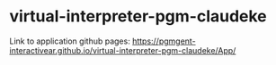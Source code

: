 # virtual-interpreter-pgm-claudeke

Link to application github pages: 
https://pgmgent-interactivear.github.io/virtual-interpreter-pgm-claudeke/App/

